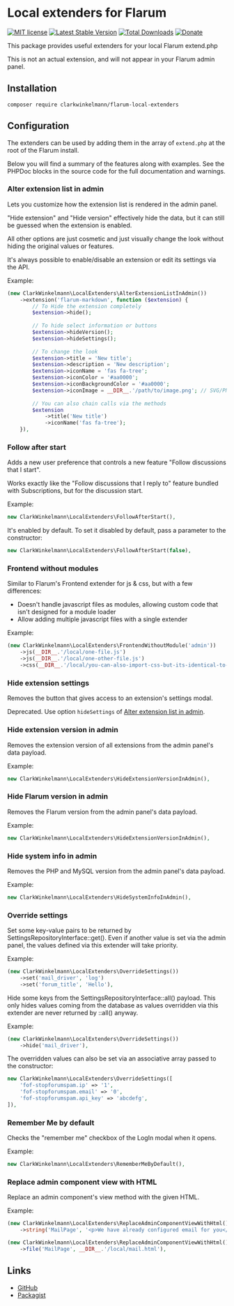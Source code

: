 # Local extenders for Flarum

[![MIT license](https://img.shields.io/badge/license-MIT-blue.svg)](https://github.com/clarkwinkelmann/flarum-local-extenders/blob/master/LICENSE.md) [![Latest Stable Version](https://img.shields.io/packagist/v/clarkwinkelmann/flarum-local-extenders.svg)](https://packagist.org/packages/clarkwinkelmann/flarum-local-extenders) [![Total Downloads](https://img.shields.io/packagist/dt/clarkwinkelmann/flarum-local-extenders.svg)](https://packagist.org/packages/clarkwinkelmann/flarum-local-extenders) [![Donate](https://img.shields.io/badge/paypal-donate-yellow.svg)](https://www.paypal.me/clarkwinkelmann)

This package provides useful extenders for your local Flarum extend.php

This is not an actual extension, and will not appear in your Flarum admin panel.

## Installation

    composer require clarkwinkelmann/flarum-local-extenders

## Configuration

The extenders can be used by adding them in the array of `extend.php` at the root of the Flarum install.

Below you will find a summary of the features along with examples.
See the PHPDoc blocks in the source code for the full documentation and warnings.

### Alter extension list in admin

Lets you customize how the extension list is rendered in the admin panel.

"Hide extension" and "Hide version" effectively hide the data, but it can still be guessed when the extension is enabled.

All other options are just cosmetic and just visually change the look without hiding the original values or features.

It's always possible to enable/disable an extension or edit its settings via the API.

Example:

```php
(new ClarkWinkelmann\LocalExtenders\AlterExtensionListInAdmin())
    ->extension('flarum-markdown', function ($extension) {
        // To Hide the extension completely
        $extension->hide();
        
        // To hide select information or buttons
        $extension->hideVersion();
        $extension->hideSettings();
        
        // To change the look
        $extension->title = 'New title';
        $extension->description = 'New description';
        $extension->iconName = 'fas fa-tree';
        $extension->iconColor = '#aa0000';
        $extension->iconBackgroundColor = '#aa0000';
        $extension->iconImage = __DIR__.'/path/to/image.png'; // SVG/PNG/JPG
        
        // You can also chain calls via the methods
        $extension
            ->title('New title')
            ->iconName('fas fa-tree');
    }),
```

### Follow after start

Adds a new user preference that controls a new feature "Follow discussions that I start".

Works exactly like the "Follow discussions that I reply to" feature bundled with Subscriptions, but for the discussion start.

Example:

```php
new ClarkWinkelmann\LocalExtenders\FollowAfterStart(),
```

It's enabled by default. To set it disabled by default, pass a parameter to the constructor:

```php
new ClarkWinkelmann\LocalExtenders\FollowAfterStart(false),
```

### Frontend without modules

Similar to Flarum's Frontend extender for js & css, but with a few differences:

- Doesn't handle javascript files as modules, allowing custom code that isn't designed for a module loader
- Allow adding multiple javascript files with a single extender

Example:

```php
(new ClarkWinkelmann\LocalExtenders\FrontendWithoutModule('admin'))
    ->js(__DIR__.'/local/one-file.js')
    ->js(__DIR__.'/local/one-other-file.js')
    ->css(__DIR__.'/local/you-can-also-import-css-but-its-identical-to-the-core-extender.less'),
```

### Hide extension settings

Removes the button that gives access to an extension's settings modal.

Deprecated. Use option `hideSettings` of [Alter extension list in admin](#alter-extension-list-in-admin).

### Hide extension version in admin

Removes the extension version of all extensions from the admin panel's data payload.

Example:

```php
new ClarkWinkelmann\LocalExtenders\HideExtensionVersionInAdmin(),
```

### Hide Flarum version in admin

Removes the Flarum version from the admin panel's data payload.

Example:

```php
new ClarkWinkelmann\LocalExtenders\HideExtensionVersionInAdmin(),
```

### Hide system info in admin

Removes the PHP and MySQL version from the admin panel's data payload.

Example:

```php
new ClarkWinkelmann\LocalExtenders\HideSystemInfoInAdmin(),
```

### Override settings

Set some key-value pairs to be returned by SettingsRepositoryInterface::get().
Even if another value is set via the admin panel, the values defined via this extender will take priority.

Example:

```php
(new ClarkWinkelmann\LocalExtenders\OverrideSettings())
    ->set('mail_driver', 'log')
    ->set('forum_title', 'Hello'),
```

Hide some keys from the SettingsRepositoryInterface::all() payload.
This only hides values coming from the database as values overridden via this extender are never returned by ::all() anyway.

Example:

```php
(new ClarkWinkelmann\LocalExtenders\OverrideSettings())
    ->hide('mail_driver'),
```

The overridden values can also be set via an associative array passed to the constructor:

```php
new ClarkWinkelmann\LocalExtenders\OverrideSettings([
    'fof-stopforumspam.ip' => '1',
    'fof-stopforumspam.email' => '0',
    'fof-stopforumspam.api_key' => 'abcdefg',
]),
```

### Remember Me by default

Checks the "remember me" checkbox of the LogIn modal when it opens.

Example:

```php
new ClarkWinkelmann\LocalExtenders\RememberMeByDefault(),
```

### Replace admin component view with HTML

Replace an admin component's view method with the given HTML.

Example:

```php
(new ClarkWinkelmann\LocalExtenders\ReplaceAdminComponentViewWithHtml())
    ->string('MailPage', '<p>We have already configured email for you</p>'),
```

```php
(new ClarkWinkelmann\LocalExtenders\ReplaceAdminComponentViewWithHtml())
    ->file('MailPage', __DIR__.'/local/mail.html'),
```

## Links

- [GitHub](https://github.com/clarkwinkelmann/flarum-local-extenders)
- [Packagist](https://packagist.org/packages/clarkwinkelmann/flarum-local-extenders)
